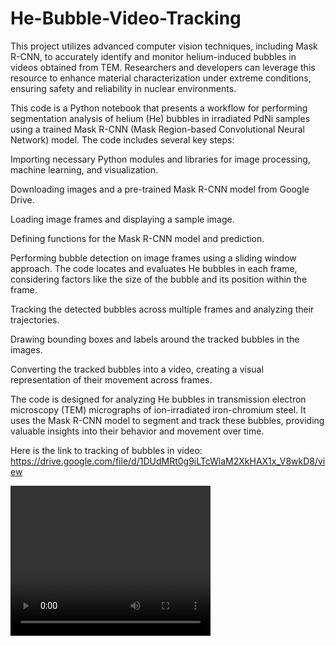 # He-Bubble-Video-Tracking
 This project utilizes advanced computer vision techniques, including Mask R-CNN, to accurately identify and monitor helium-induced bubbles in videos obtained from TEM. Researchers and developers can leverage this resource to enhance material characterization under extreme conditions, ensuring safety and reliability in nuclear environments.

 This code is a Python notebook that presents a workflow for performing segmentation analysis of helium (He) bubbles in irradiated PdNi samples using a trained Mask R-CNN (Mask Region-based Convolutional Neural Network) model. The code includes several key steps:

Importing necessary Python modules and libraries for image processing, machine learning, and visualization.

Downloading images and a pre-trained Mask R-CNN model from Google Drive.

Loading image frames and displaying a sample image.

Defining functions for the Mask R-CNN model and prediction.

Performing bubble detection on image frames using a sliding window approach. The code locates and evaluates He bubbles in each frame, considering factors like the size of the bubble and its position within the frame.

Tracking the detected bubbles across multiple frames and analyzing their trajectories.

Drawing bounding boxes and labels around the tracked bubbles in the images.

Converting the tracked bubbles into a video, creating a visual representation of their movement across frames.

The code is designed for analyzing He bubbles in transmission electron microscopy (TEM) micrographs of ion-irradiated iron-chromium steel. It uses the Mask R-CNN model to segment and track these bubbles, providing valuable insights into their behavior and movement over time.

Here is the link to tracking of bubbles in video: https://drive.google.com/file/d/1DUdMRt0g9iLTcWlaM2XkHAX1x_V8wkD8/view


<video width="320" height="240" controls autoplay>
    <source src="https://youtube.com/shorts/hTLPorkpK7k?feature=share" type="video/mp4">
    Your browser does not support the video tag.
</video>
